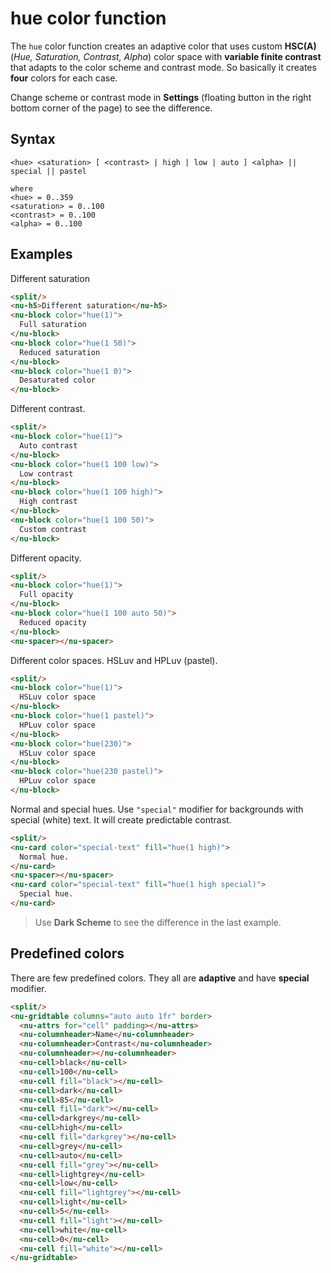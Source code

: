# hue color function

The `hue` color function creates an adaptive color that uses custom **HSC(A)** (*Hue, Saturation, Contrast, Alpha*) color space with **variable finite contrast** that adapts to the color scheme and contrast mode. So basically it creates **four** colors for each case.

Change scheme or contrast mode in **Settings** (floating button in the right bottom corner of the page) to see the difference.

## Syntax

```
<hue> <saturation> [ <contrast> | high | low | auto ] <alpha> || special || pastel

where
<hue> = 0..359
<saturation> = 0..100
<contrast> = 0..100
<alpha> = 0..100
```

## Examples

Different saturation

```html
<split/>
<nu-h5>Different saturation</nu-h5>
<nu-block color="hue(1)">
  Full saturation
</nu-block>
<nu-block color="hue(1 50)">
  Reduced saturation
</nu-block>
<nu-block color="hue(1 0)">
  Desaturated color
</nu-block>
```

Different contrast.

```html
<split/>
<nu-block color="hue(1)">
  Auto contrast
</nu-block>
<nu-block color="hue(1 100 low)">
  Low contrast
</nu-block>
<nu-block color="hue(1 100 high)">
  High contrast
</nu-block>
<nu-block color="hue(1 100 50)">
  Custom contrast
</nu-block>
```

Different opacity.

```html
<split/>
<nu-block color="hue(1)">
  Full opacity
</nu-block>
<nu-block color="hue(1 100 auto 50)">
  Reduced opacity
</nu-block>
<nu-spacer></nu-spacer>
```

Different color spaces. HSLuv and HPLuv (pastel).

```html
<split/>
<nu-block color="hue(1)">
  HSLuv color space
</nu-block>
<nu-block color="hue(1 pastel)">
  HPLuv color space
</nu-block>
<nu-block color="hue(230)">
  HSLuv color space
</nu-block>
<nu-block color="hue(230 pastel)">
  HPLuv color space
</nu-block>
```

Normal and special hues. Use `"special"` modifier for backgrounds with special (white) text. It will create predictable contrast.

```html
<split/>
<nu-card color="special-text" fill="hue(1 high)">
  Normal hue.
</nu-card>
<nu-spacer></nu-spacer>
<nu-card color="special-text" fill="hue(1 high special)">
  Special hue.
</nu-card>
```

> Use **Dark Scheme** to see the difference in the last example.

## Predefined colors

There are few predefined colors. They all are **adaptive** and have **special** modifier.

```html
<split/>
<nu-gridtable columns="auto auto 1fr" border>
  <nu-attrs for="cell" padding></nu-attrs>
  <nu-columnheader>Name</nu-columnheader>
  <nu-columnheader>Contrast</nu-columnheader>
  <nu-columnheader></nu-columnheader>
  <nu-cell>black</nu-cell>
  <nu-cell>100</nu-cell>
  <nu-cell fill="black"></nu-cell>
  <nu-cell>dark</nu-cell>
  <nu-cell>85</nu-cell>
  <nu-cell fill="dark"></nu-cell>
  <nu-cell>darkgrey</nu-cell>
  <nu-cell>high</nu-cell>
  <nu-cell fill="darkgrey"></nu-cell>
  <nu-cell>grey</nu-cell>
  <nu-cell>auto</nu-cell>
  <nu-cell fill="grey"></nu-cell>
  <nu-cell>lightgrey</nu-cell>
  <nu-cell>low</nu-cell>
  <nu-cell fill="lightgrey"></nu-cell>
  <nu-cell>light</nu-cell>
  <nu-cell>5</nu-cell>
  <nu-cell fill="light"></nu-cell>
  <nu-cell>white</nu-cell>
  <nu-cell>0</nu-cell>
  <nu-cell fill="white"></nu-cell>
</nu-gridtable>
```
